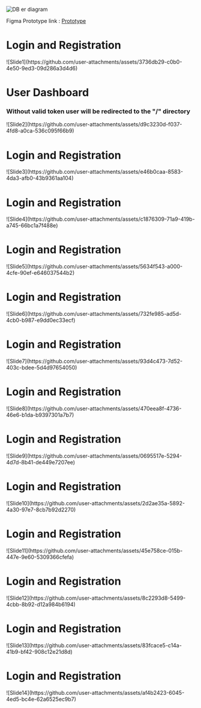 
![DB er diagram](https://github.com/user-attachments/assets/11681f97-96e7-4f6b-aa52-f0ddb9907465)

Figma Prototype link : <a href="https://www.figma.com/proto/X4BZTASVykPbO7Bznw2mtS/Online-Player-auction?node-id=1-1016&starting-point-node-id=1%3A1016&scaling=contain&content-scaling=fixed"> Prototype </a>
<h1>Login and Registration</h1>
![Slide1](https://github.com/user-attachments/assets/3736db29-c0b0-4e50-9ed3-09d286a3d4d6)

<h1>User Dashboard</h1>
<h3>Without valid token user will be redirected to the "/" directory</h3>
![Slide2](https://github.com/user-attachments/assets/d9c3230d-f037-4fd8-a0ca-536c095f66b9)

<h1>Login and Registration</h1>
![Slide3](https://github.com/user-attachments/assets/e46b0caa-8583-4da3-afb0-43b9361aa104)

<h1>Login and Registration</h1>
![Slide4](https://github.com/user-attachments/assets/c1876309-71a9-419b-a745-66bc1a7f488e)

<h1>Login and Registration</h1>
![Slide5](https://github.com/user-attachments/assets/5634f543-a000-4cfe-90ef-e646037544b2)

<h1>Login and Registration</h1>
![Slide6](https://github.com/user-attachments/assets/732fe985-ad5d-4cb0-b987-e9dd0ec33ecf)

<h1>Login and Registration</h1>
![Slide7](https://github.com/user-attachments/assets/93d4c473-7d52-403c-bdee-5d4d97654050)

<h1>Login and Registration</h1>
![Slide8](https://github.com/user-attachments/assets/470eea8f-4736-46e6-b1da-b9397301a7b7)

<h1>Login and Registration</h1>
![Slide9](https://github.com/user-attachments/assets/0695517e-5294-4d7d-8b41-de449e7207ee)

<h1>Login and Registration</h1>
![Slide10](https://github.com/user-attachments/assets/2d2ae35a-5892-4a30-97e7-8cb7b92d2270)

<h1>Login and Registration</h1>
![Slide11](https://github.com/user-attachments/assets/45e758ce-015b-447e-9e60-5309366cfefa)

<h1>Login and Registration</h1>
![Slide12](https://github.com/user-attachments/assets/8c2293d8-5499-4cbb-8b92-d12a984b6194)

<h1>Login and Registration</h1>
![Slide13](https://github.com/user-attachments/assets/83fcace5-c14a-41b9-bf42-908c12e21d8d)

<h1>Login and Registration</h1>
![Slide14](https://github.com/user-attachments/assets/af4b2423-6045-4ed5-bc4e-62a6525ec9b7)
